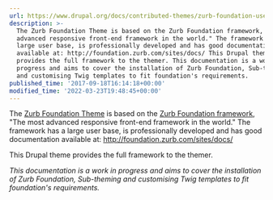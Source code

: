 ```yaml
---
url: https://www.drupal.org/docs/contributed-themes/zurb-foundation-user-guide
description: >-
  The Zurb Foundation Theme is based on the Zurb Foundation framework, "The most
  advanced responsive front-end framework in the world." The framework has a
  large user base, is professionally developed and has good documentation
  available at: http://foundation.zurb.com/sites/docs/ This Drupal theme
  provides the full framework to the themer. This documentation is a work in
  progress and aims to cover the installation of Zurb Foundation, Sub-theming
  and customising Twig templates to fit foundation's requirements.
published_time: '2017-09-18T16:14:18+00:00'
modified_time: '2022-03-23T19:48:45+00:00'
---
```

The [Zurb Foundation Theme](https://drupal.org/project/zurb%5Ffoundation) is based on the [Zurb Foundation framework](https://foundation.zurb.com/), "The most advanced responsive front-end framework in the world." The framework has a large user base, is professionally developed and has good documentation available at: <http://foundation.zurb.com/sites/docs/>

This Drupal theme provides the full framework to the themer.

_This documentation is a work in progress and aims to cover the installation of Zurb Foundation, Sub-theming and customising Twig templates to fit foundation's requirements._